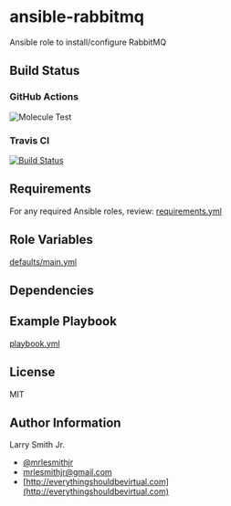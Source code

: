 # ansible-rabbitmq

Ansible role to install/configure RabbitMQ

## Build Status

### GitHub Actions

![Molecule Test](https://github.com/mrlesmithjr/ansible-rabbitmq/workflows/Molecule%20Test/badge.svg)

### Travis CI

[![Build Status](https://travis-ci.org/mrlesmithjr/ansible-rabbitmq.svg?branch=master)](https://travis-ci.org/mrlesmithjr/ansible-rabbitmq)

## Requirements

For any required Ansible roles, review:
[requirements.yml](requirements.yml)

## Role Variables

[defaults/main.yml](defaults/main.yml)

## Dependencies

## Example Playbook

[playbook.yml](playbook.yml)

## License

MIT

## Author Information

Larry Smith Jr.

- [@mrlesmithjr](https://twitter.com/mrlesmithjr)
- [mrlesmithjr@gmail.com](mailto:mrlesmithjr@gmail.com)
- [http://everythingshouldbevirtual.com](http://everythingshouldbevirtual.com)
